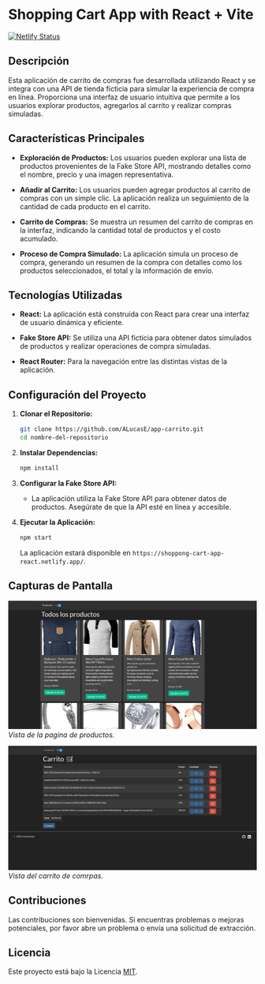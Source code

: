 # Shopping Cart App with React + Vite

[![Netlify Status](https://api.netlify.com/api/v1/badges/b9d57d49-befe-4f40-bc88-d78fd64237a4/deploy-status)](https://shoppong-cart-app-react.netlify.app/)

## Descripción

Esta aplicación de carrito de compras fue desarrollada utilizando React y se integra con una API de tienda ficticia para simular la experiencia de compra en línea. Proporciona una interfaz de usuario intuitiva que permite a los usuarios explorar productos, agregarlos al carrito y realizar compras simuladas.

## Características Principales

- **Exploración de Productos:** Los usuarios pueden explorar una lista de productos provenientes de la Fake Store API, mostrando detalles como el nombre, precio y una imagen representativa.

- **Añadir al Carrito:** Los usuarios pueden agregar productos al carrito de compras con un simple clic. La aplicación realiza un seguimiento de la cantidad de cada producto en el carrito.

- **Carrito de Compras:** Se muestra un resumen del carrito de compras en la interfaz, indicando la cantidad total de productos y el costo acumulado.

- **Proceso de Compra Simulado:** La aplicación simula un proceso de compra, generando un resumen de la compra con detalles como los productos seleccionados, el total y la información de envío.

## Tecnologías Utilizadas

- **React:** La aplicación está construida con React para crear una interfaz de usuario dinámica y eficiente.

- **Fake Store API:** Se utiliza una API ficticia para obtener datos simulados de productos y realizar operaciones de compra simuladas.

- **React Router:** Para la navegación entre las distintas vistas de la aplicación.

## Configuración del Proyecto

1. **Clonar el Repositorio:**

   ```bash
   git clone https://github.com/ALucasE/app-carrito.git
   cd nombre-del-repositorio
   ```

2. **Instalar Dependencias:**

   ```bash
   npm install
   ```

3. **Configurar la Fake Store API:**

   - La aplicación utiliza la Fake Store API para obtener datos de productos. Asegúrate de que la API esté en línea y accesible.

4. **Ejecutar la Aplicación:**

   ```bash
   npm start
   ```

   La aplicación estará disponible en `https://shoppong-cart-app-react.netlify.app/`.

## Capturas de Pantalla

![Captura de Pantalla 1](https://github.com/ALucasE/app-carrito/blob/main/Screenshots/Productos.png?raw=true)
_Vista de la pagina de productos._

![Captura de Pantalla 2](https://github.com/ALucasE/app-carrito/blob/main/Screenshots/Carrito02.png?raw=true)
_Vista del carrito de comrpas._

## Contribuciones

Las contribuciones son bienvenidas. Si encuentras problemas o mejoras potenciales, por favor abre un problema o envía una solicitud de extracción.

## Licencia

Este proyecto está bajo la Licencia [MIT](LICENSE).

